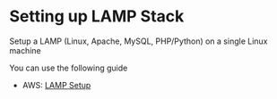 # Setting up LAMP Stack

Setup a LAMP (Linux, Apache, MySQL, PHP/Python) on a single Linux machine

You can use the following guide

* AWS: [LAMP Setup](https://docs.aws.amazon.com/AWSEC2/latest/UserGuide/tuts-lamp.html)